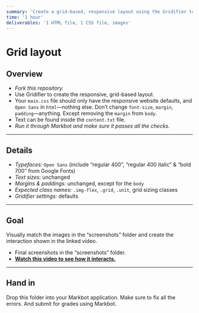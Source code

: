```yaml
---
summary: 'Create a grid-based, responsive layout using the Gridifier tool.'
time: '1 hour'
deliverables: '1 HTML file, 1 CSS file, images'
---
```


# Grid layout

## Overview

- *Fork this repository.*
- Use Gridifier to create the responsive, grid-based layout.
- Your `main.css` file should only have the responsive website defaults, and `Open Sans` in `html`—nothing else. Don’t change `font-size`, `margin`, `padding`—anything. Except removing the `margin` from `body`.
- Text can be found inside the `content.txt` file.
- *Run it through Markbot and make sure it passes all the checks.*

---

## Details

- *Typefaces:* `Open Sans` (include “regular 400”, “regular 400 italic” & “bold 700” from Google Fonts)
- *Text sizes:* unchanged
- *Margins & paddings:* unchanged, except for the `body`
- *Expected class names:* `.img-flex`, `.grid`, `.unit`, grid sizing classes
- *Gridifier settings:* defaults

---

## Goal

Visually match the images in the “screenshots” folder and create the interaction shown in the linked video.

- Final screenshots in the “screenshots” folder.
- [**Watch this video to see how it interacts.**](https://videos.learntheweb.courses/playlists/web-dev-2/grid-layout.mp4)

---

## Hand in

Drop this folder into your Markbot application. Make sure to fix all the errors. And submit for grades using Markbot.
